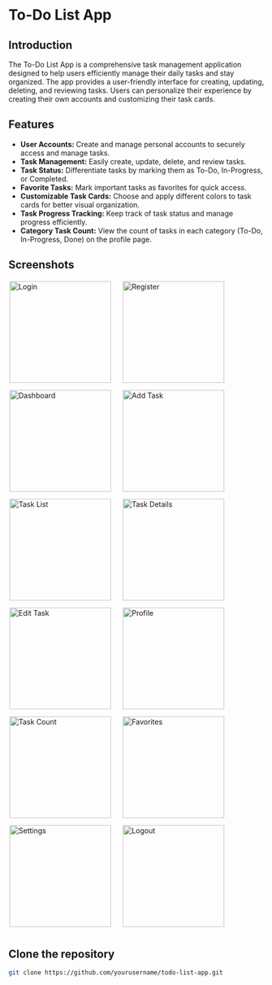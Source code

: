 # To-Do List App

## Introduction
The To-Do List App is a comprehensive task management application designed to help users efficiently manage their daily tasks and stay organized. The app provides a user-friendly interface for creating, updating, deleting, and reviewing tasks. Users can personalize their experience by creating their own accounts and customizing their task cards.

## Features

- **User Accounts:** Create and manage personal accounts to securely access and manage tasks.
- **Task Management:** Easily create, update, delete, and review tasks.
- **Task Status:** Differentiate tasks by marking them as To-Do, In-Progress, or Completed.
- **Favorite Tasks:** Mark important tasks as favorites for quick access.
- **Customizable Task Cards:** Choose and apply different colors to task cards for better visual organization.
- **Task Progress Tracking:** Keep track of task status and manage progress efficiently.
- **Category Task Count:** View the count of tasks in each category (To-Do, In-Progress, Done) on the profile page.

## Screenshots

<img src="https://github.com/user-attachments/assets/710fbcfe-4457-4cec-93f2-ae9d28e552a7" alt="Login" width="200" style="border: 2px solid #0000; margin-right: 15px; margin-bottom: 10px;">
<img src="https://github.com/user-attachments/assets/4d8f130d-2408-4764-a246-fdaf4eb62f6c" alt="Register" width="200" style="border: 2px solid #0000; margin-right: 15px; margin-bottom: 10px;">
<img src="https://github.com/user-attachments/assets/445e8daf-b8d0-4afd-b66d-e7155cea2add" alt="Dashboard" width="200" style="border: 2px solid #0000; margin-right: 15px; margin-bottom: 10px;">
<img src="https://github.com/user-attachments/assets/39cdff4a-2f08-4030-b54f-a8661a8dbb8f" alt="Add Task" width="200" style="border: 2px solid #0000; margin-right: 15px; margin-bottom: 10px;">
<img src="https://github.com/user-attachments/assets/2ca6532c-1201-4b71-b829-5234038bf8dd" alt="Task List" width="200" style="border: 2px solid #0000; margin-right: 15px; margin-bottom: 10px;">
<img src="https://github.com/user-attachments/assets/d628077f-5f1a-44ea-9fe7-a51227f2cd93" alt="Task Details" width="200" style="border: 2px solid #0000; margin-right: 15px; margin-bottom: 10px;">
<img src="https://github.com/user-attachments/assets/be57d9b6-a29e-4fed-8395-c0f8f2e2a59e" alt="Edit Task" width="200" style="border: 2px solid #0000; margin-right: 15px; margin-bottom: 10px;">
<img src="https://github.com/user-attachments/assets/b336ce11-2cbc-4677-b8c7-1bfe7aefb35a" alt="Profile" width="200" style="border: 2px solid #0000; margin-right: 15px; margin-bottom: 10px;">
<img src="https://github.com/user-attachments/assets/4d0f2a33-522b-4337-9435-ef685edb6e23" alt="Task Count" width="200" style="border: 2px solid #0000; margin-right: 15px; margin-bottom: 10px;">
<img src="https://github.com/user-attachments/assets/6ab96eaf-6f03-4849-a5b6-7b5692eba39e" alt="Favorites" width="200" style="border: 2px solid #0000; margin-right: 15px; margin-bottom: 10px;">
<img src="https://github.com/user-attachments/assets/5641604d-8e03-4531-bd80-540fa3158b7a" alt="Settings" width="200" style="border: 2px solid #0000; margin-right: 15px; margin-bottom: 10px;">
<img src="https://github.com/user-attachments/assets/5163016d-3fba-46f0-a6e1-783bbdbcc1c0" alt="Logout" width="200" style="border: 2px solid #0000; margin-right: 15px; margin-bottom: 10px;">


## Clone the repository
 ```bash
 git clone https://github.com/yourusername/todo-list-app.git
